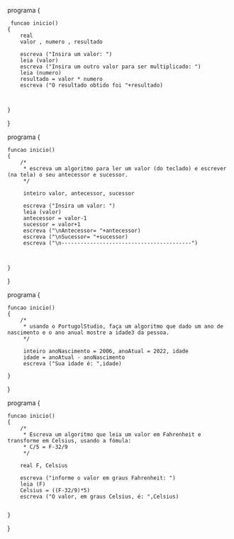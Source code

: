 programa
{
	
	 funcao inicio()
	{
		real
		valor , numero , resultado
		
		escreva ("Insira um valor: ")
		leia (valor)
		escreva ("Insira um outro valor para ser multiplicado: ")
		leia (numero)
		resultado = valor * numero
		escreva ("O resultado obtido foi "+resultado)


		
	}
}

programa
{
	
	funcao inicio()
	{
		/*
		 * escreva um algoritmo para ler um valor (do teclado) e escrever (na tela) o seu antecessor e sucessor.
		 */

		 inteiro valor, antecessor, sucessor

		 escreva ("Insira um valor: ")
		 leia (valor)
		 antecessor = valor-1
		 sucessor = valor+1
		 escreva ("\nAntecessor= "+antecessor)
		 escreva ("\nSucessor= "+sucessor)
		 escreva ("\n-----------------------------------------")
		 

		 
	}
}

programa
{
	
	funcao inicio()
	{
		/*
		 * usando o PortugolStudio, faça um algoritmo que dado um ano de nascimento e o ano anual mostre a idade3 da pessoa.
		 */

		 inteiro anoNascimento = 2006, anoAtual = 2022, idade
		 idade = anoAtual - anoNascimento
		 escreva ("Sua idade é: ",idade)

	}
}

programa
{
	
	funcao inicio()
	{
		/*
		 * Escreva um algoritmo que leia um valor em Fahrenheit e transforme em Celsius, usando a fómula:
		 * C/5 = F-32/9
		 */
		
		real F, Celsius

		escreva ("informe o valor em graus Fahrenheit: ")
		leia (F)
		Celsius = ((F-32/9)*5)
		escreva ("O valor, em graus Celsius, é: ",Celsius)
		
		
	}
}
